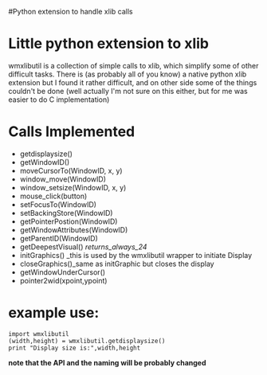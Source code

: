 #Python extension to handle xlib calls

# Little python extension to xlib #

wmxlibutil is a collection of simple calls to xlib,
which simplify some of other difficult tasks.
There is (as probably all of you know) a native python xlib extension
but I found it rather difficult, and on other side some of the things
couldn't be done (well actually I'm not sure on this either, but for me
was easier to do C implementation)

# Calls Implemented #

  * getdisplaysize()
  * getWindowID()
  * moveCursorTo(WindowID, x, y)
  * window\_move(WindowID)
  * window\_setsize(WindowID, x, y)
  * mouse\_click(button)
  * setFocusTo(WindowID)
  * setBackingStore(WindowID)
  * getPointerPostion(WindowID)
  * getWindowAttributes(WindowID)
  * getParentID(WindowID)
  * getDeepestVisual() _returns\_always\_24_
  * initGraphics() _this is used by the wmxlibutil wrapper to initiate Display
  * closeGraphics()_same as initGraphic but closes the display
  * getWindowUnderCursor()
  * pointer2wid(xpoint,ypoint)

# example use: #
```
import wmxlibutil
(width,height) = wmxlibutil.getdisplaysize()
print "Display size is:",width,height
```

**note that the API and the naming will be probably changed**